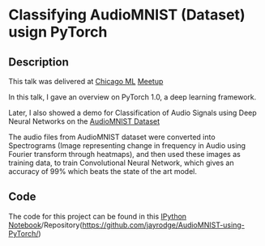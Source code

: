# Classifying AudioMNIST (Dataset) usign PyTorch

## Description
This talk was delivered at [Chicago ML](chicago.ml) [Meetup](https://www.meetup.com/Chicago-ML/events/258768721/)

In this talk, I gave an overview on PyTorch 1.0, a deep learning framework.

Later, I also showed a demo for Classification of Audio Signals using Deep Neural Networks on the [AudioMNIST Dataset](https://github.com/soerenab/AudioMNIST)

The audio files from AudioMNIST dataset were converted into Spectrograms (Image representing change in frequency in Audio using Fourier transform through heatmaps), and then used these images as training data, to train Convolutional Neural Network, which gives an accuracy of 99% which beats the state of the art model.

## Code
The code for this project can be found in this [IPython Notebook](https://github.com/jayrodge/AudioMNIST-using-PyTorch/blob/master/AudioClassifierMNIST.ipynb)/Repository(https://github.com/jayrodge/AudioMNIST-using-PyTorch/)